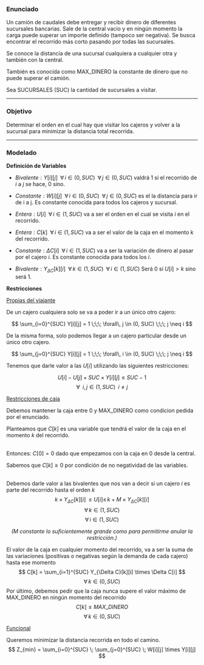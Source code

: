 ### **Enunciado**
Un camión de caudales debe entregar y recibir dinero de diferentes sucursales bancarias.
Sale de la central vacío y en ningún momento la carga puede superar un importe definido (tampoco ser negativa).
Se busca encontrar el recorrido más corto pasando por todas las sucursales.

Se conoce la distancia de una sucursal cualquiera a cualquier otra y también con la central.

También es conocida como MAX_DINERO la constante de dinero que no puede superar el camión.

Sea SUCURSALES (SUC) la cantidad de sucursales a visitar.

---
### **Objetivo**
Determinar el orden en el cual hay que visitar los cajeros y volver a la sucursal para minimizar la distancia total recorrida.

---
### **Modelado**

**Definición de Variables**

- $Bivalente: Y[i][j] \;\; \forall \, i \in (0,SUC) \;\; \forall \, j \in (0,SUC)$ valdrá 1 si el recorrido de $i$ a $j$ se hace, 0 sino.

- $Constante: W[i][j] \;\; \forall \, i \in (0,SUC) \;\; \forall \, j \in (0,SUC)$ es el la distancia para ir de i a j. Es constante conocida para todos los cajeros y sucursal. 

- $Entera: U[i] \;\; \forall \, i \in (1,SUC)$ va a ser el orden en el cual se visita $i$ en el recorrido.

- $Entera: C[k] \;\; \forall \, i \in (1,SUC)$ va a ser el valor de la caja en el momento k del recorrido.

- $Constante: \Delta C[i] \;\; \forall \, i \in (1,SUC)$ va a ser la variación de dinero al pasar por el cajero $i$. Es constante conocida para todos los $i$.

- $Bivalente: Y_{\Delta C}[k][i] \;\; \forall \,k \in (1, SUC) \;\; \forall \,i \in (1, SUC)$ Será 0 si $U[i] > k$ sino será 1.

**Restricciones**

<u>Propias del viajante</u>

De un cajero cualquiera solo se va a poder ir a un único otro cajero:

$$
\sum_{i=0}^{SUC} Y[i][j] = 1 \;\;\;
\forall\, j \in (0, SUC) \;\;\;
j \neq i
$$

De la misma forma, solo podemos llegar a un cajero particular desde un único otro cajero.

$$
\sum_{j=0}^{SUC} Y[i][j] = 1 \;\;\;
\forall\, i \in (0, SUC) \;\;\;
j \neq i
$$

Tenemos que darle valor a las $U[i]$ utilizando las siguientes restricciones:

$$
U[i] - U[j] + SUC \times Y[i][j] \leq SUC - 1
$$
$$
\forall \;\; i, j \in (1, SUC) \;\; i \neq j
$$

<u>Restricciones de caja</u>

Debemos mantener la caja entre 0 y MAX_DINERO como condicion pedida por el enunciado.

Planteamos que $C[k]$ es una variable que tendrá el valor de la caja en el momento $k$ del recorrido.

\
Entonces: $C[0] = 0$ dado que empezamos con la caja en $0$ desde la central.

Sabemos que $C[k] \ge 0$ por condición de no negatividad de las variables.

\
Debemos darle valor a las bivalentes que nos van a decir si un cajero $i$ es parte del recorrido hasta el orden $k$
$$
k \times Y_{\Delta C}[k][i] \, \leq U[i] \leq \, k + M \times Y_{\Delta C}[k][i]
$$
$$
\forall \, k \in (1, SUC)
$$
$$
\forall \, i \in (1, SUC)
$$
*<p align=center>($M$ constante lo suficientemente grande como para permitirme anular la restricción.)<p>*


El valor de la caja en cualquier momento del recorrido, va a ser la suma de las variaciones (positivas o negativas según la demanda de cada cajero) hasta ese momento
$$
C[k] = \sum_{i=1}^{SUC} Y_{\Delta C}[k][i] \times \Delta C[i]
$$
$$
\forall \, k \in (0, SUC)
$$
Por último, debemos pedir que la caja nunca supere el valor máximo de MAX_DINERO en ningún momento del recorrido
$$
C[k] \leq MAX\_DINERO
$$
$$
\forall \, k \in (0, SUC)
$$

<u>Funcional</u>

Queremos minimizar la distancia recorrida en todo el camino.
$$
Z_{min} = \sum_{i=0}^{SUC} \; \sum_{j=0}^{SUC} \; W[i][j] \times Y[i][j]
$$